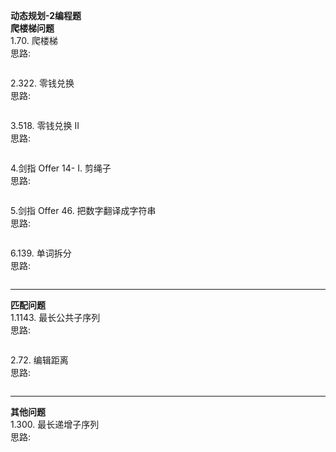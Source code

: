 **动态规划-2编程题**   
**爬楼梯问题**   
1.70. 爬楼梯       
思路:
```c++


```

2.322. 零钱兑换  
思路:
```c++


```

3.518. 零钱兑换 II            
思路:
```c++


```

4.剑指 Offer 14- I. 剪绳子      
思路:
```c++


```

5.剑指 Offer 46. 把数字翻译成字符串      
思路:
```c++


```

6.139. 单词拆分      
思路:
```c++


```
___

**匹配问题**   
1.1143. 最长公共子序列       
思路:
```c++


```

2.72. 编辑距离  
思路:
```c++


```
___


**其他问题**   
1.300. 最长递增子序列          
思路:
```c++


```